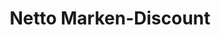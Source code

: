 ---
title: "Netto Marken-Discount"
url: /diepholz/netto-marken-discount-bremer-strasse/
shop: Supermarkt
---